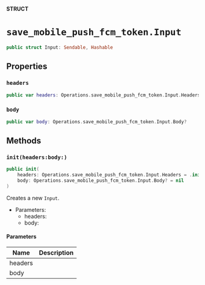 **STRUCT**

# `save_mobile_push_fcm_token.Input`

```swift
public struct Input: Sendable, Hashable
```

## Properties
### `headers`

```swift
public var headers: Operations.save_mobile_push_fcm_token.Input.Headers
```

### `body`

```swift
public var body: Operations.save_mobile_push_fcm_token.Input.Body?
```

## Methods
### `init(headers:body:)`

```swift
public init(
    headers: Operations.save_mobile_push_fcm_token.Input.Headers = .init(),
    body: Operations.save_mobile_push_fcm_token.Input.Body? = nil
)
```

Creates a new `Input`.

- Parameters:
  - headers:
  - body:

#### Parameters

| Name | Description |
| ---- | ----------- |
| headers |  |
| body |  |